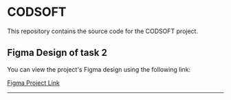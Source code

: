 # CODSOFT

This repository contains the source code for the CODSOFT project.

## Figma Design of task 2

You can view the project's Figma design using the following link:

[Figma Project Link](https://www.figma.com/design/XgZKIpSGjJW1E29lPqvrxA/Untitled?node-id=85-79&t=4S1t9RxWHCX7PLxL-1)

---
